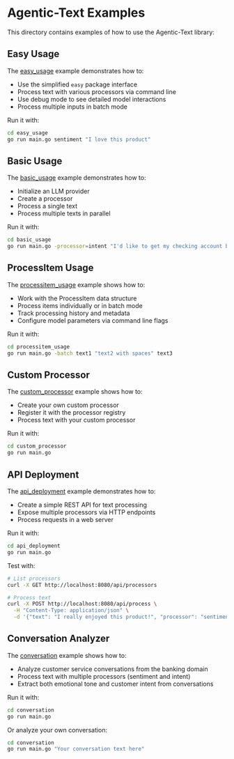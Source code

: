# Agentic-Text Examples

This directory contains examples of how to use the Agentic-Text library:

## Easy Usage

The [easy_usage](./easy_usage) example demonstrates how to:
- Use the simplified `easy` package interface
- Process text with various processors via command line
- Use debug mode to see detailed model interactions
- Process multiple inputs in batch mode

Run it with:
```bash
cd easy_usage
go run main.go sentiment "I love this product"
```

## Basic Usage

The [basic_usage](./basic_usage) example demonstrates how to:
- Initialize an LLM provider
- Create a processor
- Process a single text
- Process multiple texts in parallel

Run it with:
```bash
cd basic_usage
go run main.go -processor=intent "I'd like to get my checking account balance"
```

## ProcessItem Usage

The [processitem_usage](./processitem_usage) example shows how to:
- Work with the ProcessItem data structure
- Process items individually or in batch mode
- Track processing history and metadata
- Configure model parameters via command line flags

Run it with:
```bash
cd processitem_usage
go run main.go -batch text1 "text2 with spaces" text3
```

## Custom Processor

The [custom_processor](./custom_processor) example shows how to:
- Create your own custom processor
- Register it with the processor registry
- Process text with your custom processor

Run it with:
```bash
cd custom_processor
go run main.go
```

## API Deployment

The [api_deployment](./api_deployment) example demonstrates how to:
- Create a simple REST API for text processing
- Expose multiple processors via HTTP endpoints
- Process requests in a web server

Run it with:
```bash
cd api_deployment
go run main.go
```

Test with:
```bash
# List processors
curl -X GET http://localhost:8080/api/processors

# Process text
curl -X POST http://localhost:8080/api/process \
  -H "Content-Type: application/json" \
  -d '{"text": "I really enjoyed this product!", "processor": "sentiment"}'
```

## Conversation Analyzer

The [conversation](./conversation) example shows how to:
- Analyze customer service conversations from the banking domain
- Process text with multiple processors (sentiment and intent)
- Extract both emotional tone and customer intent from conversations

Run it with:
```bash
cd conversation
go run main.go
```

Or analyze your own conversation:
```bash
cd conversation
go run main.go "Your conversation text here"
``` 